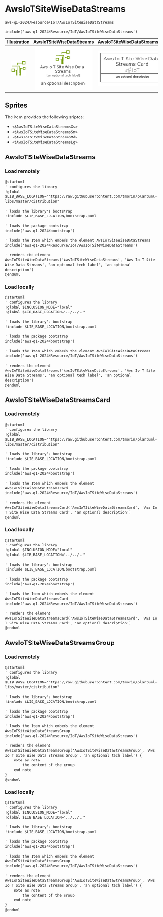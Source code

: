 # AwsIoTSiteWiseDataStreams


```text
aws-q1-2024/Resource/IoT/AwsIoTSiteWiseDataStreams
```

```text
include('aws-q1-2024/Resource/IoT/AwsIoTSiteWiseDataStreams')
```



| Illustration | AwsIoTSiteWiseDataStreams | AwsIoTSiteWiseDataStreamsCard | AwsIoTSiteWiseDataStreamsGroup |
| :---: | :---: | :---: | :---: |
| ![illustration for Illustration](../../../aws-q1-2024/Resource/IoT/AwsIoTSiteWiseDataStreams.png) | ![illustration for AwsIoTSiteWiseDataStreams](../../../aws-q1-2024/Resource/IoT/AwsIoTSiteWiseDataStreams.Local.png) | ![illustration for AwsIoTSiteWiseDataStreamsCard](../../../aws-q1-2024/Resource/IoT/AwsIoTSiteWiseDataStreamsCard.Local.png) | ![illustration for AwsIoTSiteWiseDataStreamsGroup](../../../aws-q1-2024/Resource/IoT/AwsIoTSiteWiseDataStreamsGroup.Local.png) |



## Sprites
The item provides the following sriptes:

- `<$AwsIoTSiteWiseDataStreamsXs>`
- `<$AwsIoTSiteWiseDataStreamsSm>`
- `<$AwsIoTSiteWiseDataStreamsMd>`
- `<$AwsIoTSiteWiseDataStreamsLg>`





## AwsIoTSiteWiseDataStreams

### Load remotely
```plantuml
@startuml
' configures the library
!global $LIB_BASE_LOCATION="https://raw.githubusercontent.com/tmorin/plantuml-libs/master/distribution"

' loads the library's bootstrap
!include $LIB_BASE_LOCATION/bootstrap.puml

' loads the package bootstrap
include('aws-q1-2024/bootstrap')

' loads the Item which embeds the element AwsIoTSiteWiseDataStreams
include('aws-q1-2024/Resource/IoT/AwsIoTSiteWiseDataStreams')

' renders the element
AwsIoTSiteWiseDataStreams('AwsIoTSiteWiseDataStreams', 'Aws Io T Site Wise Data Streams', 'an optional tech label', 'an optional description')
@enduml
```

### Load locally
```plantuml
@startuml
' configures the library
!global $INCLUSION_MODE="local"
!global $LIB_BASE_LOCATION="../../.."

' loads the library's bootstrap
!include $LIB_BASE_LOCATION/bootstrap.puml

' loads the package bootstrap
include('aws-q1-2024/bootstrap')

' loads the Item which embeds the element AwsIoTSiteWiseDataStreams
include('aws-q1-2024/Resource/IoT/AwsIoTSiteWiseDataStreams')

' renders the element
AwsIoTSiteWiseDataStreams('AwsIoTSiteWiseDataStreams', 'Aws Io T Site Wise Data Streams', 'an optional tech label', 'an optional description')
@enduml
```

## AwsIoTSiteWiseDataStreamsCard

### Load remotely
```plantuml
@startuml
' configures the library
!global $LIB_BASE_LOCATION="https://raw.githubusercontent.com/tmorin/plantuml-libs/master/distribution"

' loads the library's bootstrap
!include $LIB_BASE_LOCATION/bootstrap.puml

' loads the package bootstrap
include('aws-q1-2024/bootstrap')

' loads the Item which embeds the element AwsIoTSiteWiseDataStreamsCard
include('aws-q1-2024/Resource/IoT/AwsIoTSiteWiseDataStreams')

' renders the element
AwsIoTSiteWiseDataStreamsCard('AwsIoTSiteWiseDataStreamsCard', 'Aws Io T Site Wise Data Streams Card', 'an optional description')
@enduml
```

### Load locally
```plantuml
@startuml
' configures the library
!global $INCLUSION_MODE="local"
!global $LIB_BASE_LOCATION="../../.."

' loads the library's bootstrap
!include $LIB_BASE_LOCATION/bootstrap.puml

' loads the package bootstrap
include('aws-q1-2024/bootstrap')

' loads the Item which embeds the element AwsIoTSiteWiseDataStreamsCard
include('aws-q1-2024/Resource/IoT/AwsIoTSiteWiseDataStreams')

' renders the element
AwsIoTSiteWiseDataStreamsCard('AwsIoTSiteWiseDataStreamsCard', 'Aws Io T Site Wise Data Streams Card', 'an optional description')
@enduml
```

## AwsIoTSiteWiseDataStreamsGroup

### Load remotely
```plantuml
@startuml
' configures the library
!global $LIB_BASE_LOCATION="https://raw.githubusercontent.com/tmorin/plantuml-libs/master/distribution"

' loads the library's bootstrap
!include $LIB_BASE_LOCATION/bootstrap.puml

' loads the package bootstrap
include('aws-q1-2024/bootstrap')

' loads the Item which embeds the element AwsIoTSiteWiseDataStreamsGroup
include('aws-q1-2024/Resource/IoT/AwsIoTSiteWiseDataStreams')

' renders the element
AwsIoTSiteWiseDataStreamsGroup('AwsIoTSiteWiseDataStreamsGroup', 'Aws Io T Site Wise Data Streams Group', 'an optional tech label') {
    note as note
        the content of the group
    end note
}
@enduml
```

### Load locally
```plantuml
@startuml
' configures the library
!global $INCLUSION_MODE="local"
!global $LIB_BASE_LOCATION="../../.."

' loads the library's bootstrap
!include $LIB_BASE_LOCATION/bootstrap.puml

' loads the package bootstrap
include('aws-q1-2024/bootstrap')

' loads the Item which embeds the element AwsIoTSiteWiseDataStreamsGroup
include('aws-q1-2024/Resource/IoT/AwsIoTSiteWiseDataStreams')

' renders the element
AwsIoTSiteWiseDataStreamsGroup('AwsIoTSiteWiseDataStreamsGroup', 'Aws Io T Site Wise Data Streams Group', 'an optional tech label') {
    note as note
        the content of the group
    end note
}
@enduml
```

